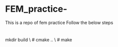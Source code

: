 # FEM_practice-
This is a repo of fem practice
Follow the below steps
#
mkdir build \\ #
cmake .. \\ #
make 

